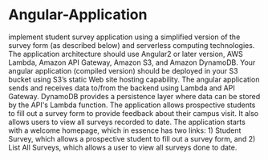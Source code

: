 # Angular-Application
 implement student survey application using a simplified version of the survey form (as described below) and serverless computing technologies. The application architecture should use Angular2 or later version, AWS Lambda, Amazon API Gateway, Amazon S3, and Amazon DynamoDB. Your angular application (compiled version) should be deployed in your S3 bucket using S3’s static Web site hosting capability. The angular application sends and receives data to/from the backend using Lambda and API Gateway. DynamoDB provides a persistence layer where data can be stored by the API's Lambda function. The application allows prospective students to fill out a survey form to provide feedback about their campus visit. It also allows users to view all surveys recorded to date. The application starts with a welcome homepage, which in essence has two links: 1) Student Survey, which allows a prospective student to fill out a survey form, and 2) List All Surveys, which allows a user to view all surveys done to date. 
